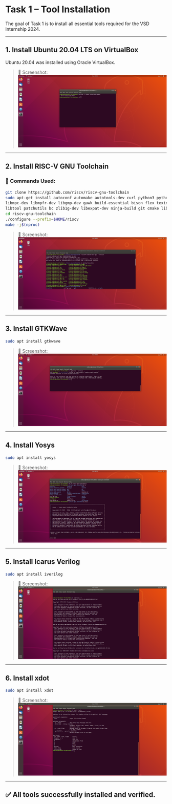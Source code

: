 # Task 1 – Tool Installation

The goal of Task 1 is to install all essential tools required for the VSD Internship 2024.

---

## 1. Install Ubuntu 20.04 LTS on VirtualBox

Ubuntu 20.04 was installed using Oracle VirtualBox.

> 📸 Screenshot:  
![Ubuntu Installed](ubuntu_installed.png)

---

## 2. Install RISC-V GNU Toolchain

### 🔧 Commands Used:

```bash
git clone https://github.com/riscv/riscv-gnu-toolchain
sudo apt-get install autoconf automake autotools-dev curl python3 python3-pip \
libmpc-dev libmpfr-dev libgmp-dev gawk build-essential bison flex texinfo gperf \
libtool patchutils bc zlib1g-dev libexpat-dev ninja-build git cmake libglib2.0-dev libslirp-dev
cd riscv-gnu-toolchain
./configure --prefix=$HOME/riscv
make -j$(nproc)
```

> 📸 Screenshot:  
![RISC-V GNU Toolchain Installed](riscv_toolchain.png)

---

## 3. Install GTKWave

```bash
sudo apt install gtkwave
```

> 📸 Screenshot:  
![GTKWave Installed](gtkwave.png)

---

## 4. Install Yosys

```bash
sudo apt install yosys
```

> 📸 Screenshot:  
![Yosys Installed](yosys.png)

---

## 5. Install Icarus Verilog

```bash
sudo apt install iverilog
```

> 📸 Screenshot:  
![Icarus Verilog Installed](iverilog.png)

---

## 6. Install xdot

```bash
sudo apt install xdot
```

> 📸 Screenshot:  
![xdot Installed](xdot.png)

---

## ✅ All tools successfully installed and verified.

